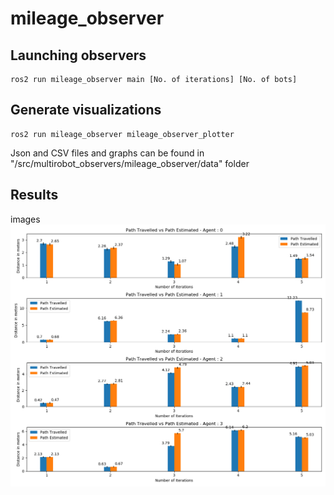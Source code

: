 # mileage_observer
## Launching observers

```
ros2 run mileage_observer main [No. of iterations] [No. of bots]

```
## Generate visualizations 
```
ros2 run mileage_observer mileage_observer_plotter

```

Json and CSV files and graphs can be found in "<workspace>/src/multirobot_observers/mileage_observer/data" folder

## Results
images
![](Agent_mileage_plot.png)